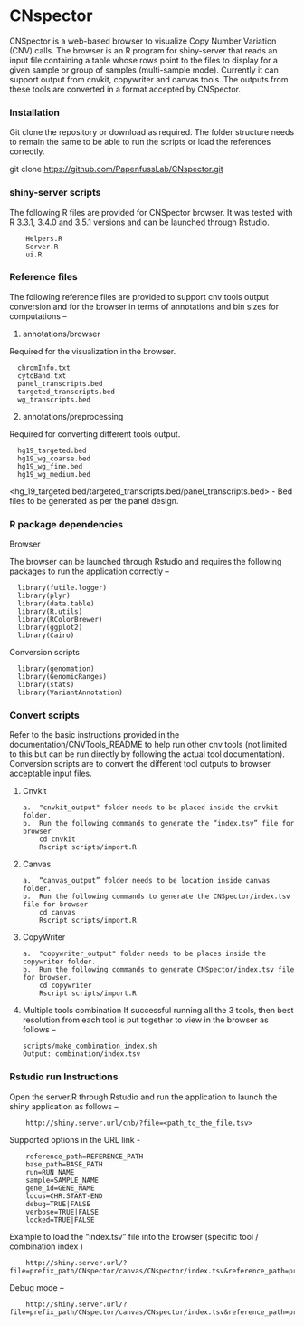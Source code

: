 # CNspector
                                                           
CNSpector is a web-based browser to visualize Copy Number Variation (CNV) calls. The browser is an R program for shiny-server that reads an input file containing a table whose rows point to the files to display for a given sample or group of samples (multi-sample mode). Currently it can support output from cnvkit, copywriter and canvas tools. The outputs from these tools are converted in a format accepted by CNSpector.

### Installation

Git clone the repository or download as required. The folder structure needs to remain the same to be able to run the scripts or load the references correctly. 

git clone https://github.com/PapenfussLab/CNspector.git 

### shiny-server scripts

The following R files are provided for CNSpector browser. It was tested with R 3.3.1, 3.4.0 and 3.5.1 versions and can be launched through Rstudio.

		Helpers.R 
		Server.R
		ui.R

### Reference files

The following reference files are provided to support cnv tools output conversion and for the browser in terms of annotations and bin sizes for computations – 
 
 1. annotations/browser
  
  Required for the visualization in the browser.
  
	  chromInfo.txt
	  cytoBand.txt
	  panel_transcripts.bed 
	  targeted_transcripts.bed
	  wg_transcripts.bed

  2. annotations/preprocessing
  
  Required for converting different tools output.
  
	  hg19_targeted.bed
	  hg19_wg_coarse.bed
	  hg19_wg_fine.bed
	  hg19_wg_medium.bed

  <hg_19_targeted.bed/targeted_transcripts.bed/panel_transcripts.bed> - Bed files to be generated as per the panel design.

### R package dependencies

  Browser
  
  The browser can be launched through Rstudio and requires the following packages to run the application correctly – 
  
	  library(futile.logger)
	  library(plyr)
	  library(data.table)
	  library(R.utils)
	  library(RColorBrewer)
	  library(ggplot2)
	  library(Cairo)

  Conversion scripts 

	  library(genomation)
	  library(GenomicRanges)
	  library(stats)
	  library(VariantAnnotation)


### Convert scripts

Refer to the basic instructions provided in the documentation/CNVTools_README to help run other cnv tools (not limited to this but can be run directly by following the actual tool documentation). Conversion scripts are to convert the different tool outputs to browser acceptable input files.

1.	Cnvkit

		a.	"cnvkit_output" folder needs to be placed inside the cnvkit folder. 
		b.	Run the following commands to generate the “index.tsv” file for browser
			cd cnvkit
			Rscript scripts/import.R 

2.	Canvas

		a.	“canvas_output” folder needs to be location inside canvas folder.
		b.	Run the following commands to generate the CNSpector/index.tsv file for browser
			cd canvas
			Rscript scripts/import.R

3.	CopyWriter

		a.	"copywriter_output" folder needs to be places inside the copywriter folder. 
		b.	Run the following commands to generate CNSpector/index.tsv file for browser.
			cd copywriter
			Rscript scripts/import.R

4.	Multiple tools combination 
	If successful running all the 3 tools, then best resolution from each tool is put together to view in the browser as follows – 

		scripts/make_combination_index.sh
		Output: combination/index.tsv


### Rstudio run Instructions 

Open the server.R through Rstudio and run the application to launch the shiny application as follows – 

		http://shiny.server.url/cnb/?file=<path_to_the_file.tsv>

Supported options in the URL link - 

		reference_path=REFERENCE_PATH
		base_path=BASE_PATH
		run=RUN_NAME
		sample=SAMPLE_NAME
		gene_id=GENE_NAME
		locus=CHR:START-END
		debug=TRUE|FALSE
		verbose=TRUE|FALSE
		locked=TRUE|FALSE

Example to load the “index.tsv” file into the browser (specific tool / combination index )

		http://shiny.server.url/?file=prefix_path/CNspector/canvas/CNspector/index.tsv&reference_path=prefix_path/CNspector/annotations/browser&base_path=/home/canvas/CNspector

Debug mode – 
	
		http://shiny.server.url/?file=prefix_path/CNspector/canvas/CNspector/index.tsv&reference_path=prefix_path/CNspector/annotations/browser&base_path=/home/canvas/CNspector&debug=T


